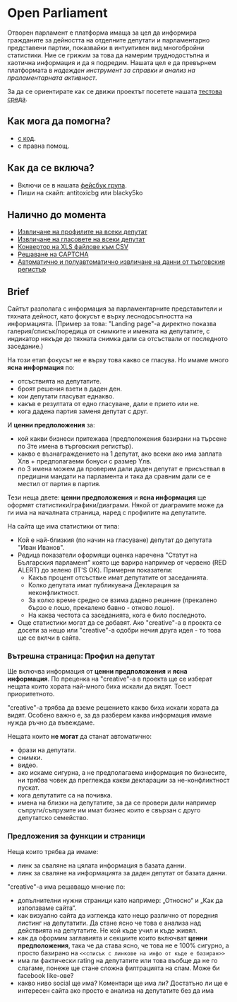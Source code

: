 # Open Parliament
Отворен парламент е платформа имаща за цел да информира гражданите за дейността на отделните депутати и парламентарно представени партии, показвайки в интуитивен вид многобройни статистики. Ние се грижим за това да намерим труднодостъпна и хаотична информация и да я подредим. Нашата цел е да превърнем платформата в *надежден инструмент за справки и анализ на праламентарната активност*.

За да се ориентирате как се движи проектът посетете нашата [тестова среда](http://staging.parlament.obshtestvo.bg).

## Как мога да помогна?

- [с код](https://github.com/obshtestvo/open-parliament/issues).
- с правна помощ.

## Как да се включа?

- Включи се в нашата [фейсбук група](https://www.facebook.com/groups/580457725344421/).
- Пиши на скайп: antitoxicbg или blacky5ko
 
## Налично до момента

 - [Извличане на профилите на всеки депутат](apps/op_website/lib/assets/)
 - [Извличане на гласовете на всеки депутат](apps/mp-votes)
 - [Конвертор на XLS файлове към CSV](apps/spreadsheet2csv)
 - [Решаване на CAPTCHA](apps/decaptcha)
 - [Автоматично и полуавтоматично извличане на данни от търговския регистър](apps/brra.bg-inquirer)

## Brief
Сайтът разполага с информация за парламентарните представители и тяхната дейност, като фокусът е върху леснодосъпността на информацията. (Пример за това: "Landing page"-а директно показва галерия/списък/поредица от снимките и имената на депутатите, с индикатор някъде до тяхната снимка дали са отсъствали от последното заседание.)

На този етап фокусът не е върху това какво се гласува. Но имаме много **ясна информация** по:

 - отсъствията на депутатите.
 - броят решения взети в даден ден.
 - кои депутати гласуват еднакво.
 - какъв е резултата от едно гласуване, дали е прието или не.
 - кога дадена партия заменя депутат с друг.

И **ценни предположения** за:
  - кой какви бизнеси притежава (предположения базирани на търсене по 3те имена в търговския регистър).
  - какво е възнаграждението на 1 депутат, ако всеки ако има заплата Xлв + предполагаеми бонуси с размер Yлв.
  - по 3 имена можем да проверим дали даден депутат е присъствал в предишни мандати на парламента и така да сравним дали се е местил от партия в партия.

Тези неща двете: **ценни предположения** и **ясна информация** ще оформят статистики/графики/диаграми. Някой от диаграмите може да ги има на началната страница, наред с профилите на депутатите. 

На сайта ще има статистики от типа: 

 - Кой е най-близкия (по начин на гласуване) депутат до депутата "Иван Иванов".
 - Редица показатели оформящи оценка наречена "Статут на Българския парламент" която ще варира например от червено (RED ALERT) до зелено (IT'S OK). Примерни показатели:
   - Какъв процент отсъствие имат депутатите от заседанията.
   - Колко депутата имат публикувана Декларация за неконфликтност.
   - За колко време средно се взима дадено решение (прекалено бързо е лошо, прекалено бавно - отново лошо).
   - На каква честота са заседанията, кога е било последното.
 - Още статистики могат да се добавят. Ако "creative"-а в проекта се досети за нещо или "creative"-а одобри нечия друга идея - то това ще се вклчи в сайта.

### Вътрешна страницa: Профил на депутат
Ще включва информация от **ценни предположения** и **ясна информация**. По преценка на "creative"-а в проекта ще се изберат нещата които хората най-много биха искали да видят. Тоест приоритетното.  

"creative"-а трябва да вземе решението какво биха искали хората да видят. Особено важно е, за да разберем каква информация имаме нужда ръчно да въвеждаме.

Нещата които **не могат** да станат автоматично:

 - фрази на депутати.
 - снимки.
 - видео.
 - ако искаме сигурна, а не предполагаема информация по бизнесите, ни трябва човек да преглежда какви декларации за не-конфликтност пускат.
 - кога депутатите са на почивка.
 - имена на близки на депутатите, за да се провери дали например съпруги/съпрузите им имат бизнес които е свързан с друго депутатско семейство.

### Предложения за функции и страници
Неща които трябва да имаме:
 - линк за сваляне на цялата информация в базата данни.
 - линк за сваляне на информацията за даден депутат от базата данни.

"creative"-a има решаващо мнение по:
 - допълнителни нужни страници като например: „Относно“ и „Как да използваме сайта“.
 - как визуално сайта да изглежда като нещо различно от поредния листинг на депутатити. Да стане ясно че това е анализа над действията на депутатите. Не кой къде учил и къде живял.
 - как да оформим заглавията и секциите които включват **ценни предположения**, така че да става ясно, че това не е 100% сигурно, а просто базирано на `<<списък с линкове на инфо от къде е базиран>>`
 - има ли фактически rating на депутатите или това въобще да не го слагаме, понеже ще стане сложна филтрацията на спам. Може би facebook like-ове?
 - какво ниво social ще има? Коментари ще има ли? Достатъно ли ще е интересен сайта ако просто е анализа на депутатите без да има
